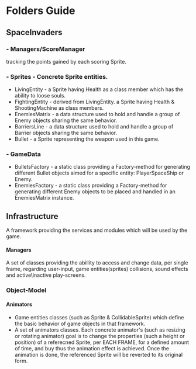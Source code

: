 # Folders Guide
## SpaceInvaders
### - Managers/ScoreManager
tracking the points gained by each scoring Sprite.

### - Sprites - Concrete Sprite entities.
- LivingEntity - a Sprite having Health as a class member which has the ability to loose souls.
- FightingEntity - derived from LivingEntity. a Sprite having Health & ShootingMachine as class members.
- EnemiesMatrix - a data structure used to hold and handle a group of Enemy objects sharing the same behavior.
- BarriersLine - a data structure used to hold and handle a group of Barrier objects sharing the same behavior.
- Bullet - a Sprite representing the weapon used in this game.

### - GameData
- BulletsFactory - a static class providing a Factory-method for generating different Bullet objects aimed for a specific entity: PlayerSpaceShip or Enemy.
- EnemiesFactory - a static class providing a Factory-method for generating different Enemy objects to be placed and handled in an EnemiesMatrix instance.


## Infrastructure
A framework providing the services and modules which will be used by the game.
#### Managers
A set of classes providing the abillity to access and change data, per single frame, regarding user-input, game entities(sprites) collisions, sound effects and active\inactive play-screens.

### Object-Model
#### Animators
- Game entities classes (such as Sprite & CollidableSprite) which define the basic behavior of game objects in that framework.
- A set of animators classes. Each concrete animator's (such as resizing or rotating animator) goal is to change the properties (such a height or position) of a referecned Sprite, per EACH FRAME, for a defined amount of time, and buy thus the animation effect is achieved. Once the animation is done, the referenced Sprite will be reverted to its original form.

